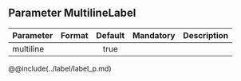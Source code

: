 ## Parameter MultilineLabel

|	Parameter			|			Format			|	Default					|	Mandatory	|	Description				| 
|		---				|			---				|	:---:					|	:---:		|		---					|
|	<span class="merged-opt">multiline</span>	|	|	true	|	|	&nbsp;	|

@@include(../label/label_p.md) 
